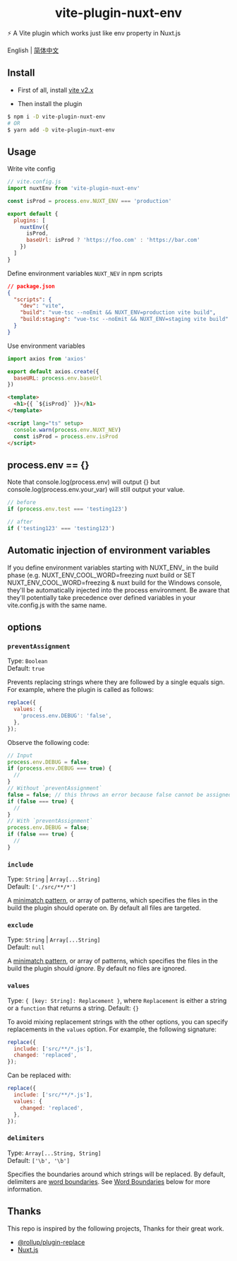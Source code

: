 <h1 align="center">vite-plugin-nuxt-env</h1>

⚡️ A Vite plugin which works just like env property in Nuxt.js

English | <a href="https://github.com/OrekiSH/vite-plugin-nuxt-env/blob/main/README-zh_CN.md">简体中文</a>

## Install

* First of all, install [vite v2.x](https://github.com/vitejs/vite)

* Then install the plugin

```bash
$ npm i -D vite-plugin-nuxt-env
# OR
$ yarn add -D vite-plugin-nuxt-env
```

## Usage

Write vite config

```js
// vite.config.js
import nuxtEnv from 'vite-plugin-nuxt-env'

const isProd = process.env.NUXT_ENV === 'production'

export default {
  plugins: [
    nuxtEnv({
      isProd,
      baseUrl: isProd ? 'https://foo.com' : 'https://bar.com'
    })
  ]
}
```

Define environment variables `NUXT_NEV` in npm scripts

```json
// package.json
{
  "scripts": {
    "dev": "vite",
    "build": "vue-tsc --noEmit && NUXT_ENV=production vite build",
    "build:staging": "vue-tsc --noEmit && NUXT_ENV=staging vite build"
  }
}
```

Use environment variables

```js
import axios from 'axios'

export default axios.create({
  baseURL: process.env.baseUrl
})
```

```html
<template>
  <h1>{{ `${isProd}` }}</h1>
</template>

<script lang="ts" setup>
  console.warn(process.env.NUXT_NEV)
  const isProd = process.env.isProd
</script>
```

## process.env == {}

Note that console.log(process.env) will output {} but console.log(process.env.your_var) will still output your value.

```js
// before
if (process.env.test === 'testing123')
```

```js
// after
if ('testing123' === 'testing123')
```

## Automatic injection of environment variables

If you define environment variables starting with NUXT_ENV_ in the build phase (e.g. NUXT_ENV_COOL_WORD=freezing nuxt build or SET NUXT_ENV_COOL_WORD=freezing & nuxt build for the Windows console, they'll be automatically injected into the process environment. Be aware that they'll potentially take precedence over defined variables in your vite.config.js with the same name.

## options

### `preventAssignment`

Type: `Boolean`<br>
Default: `true`

Prevents replacing strings where they are followed by a single equals sign. For example, where the plugin is called as follows:

```js
replace({
  values: {
    'process.env.DEBUG': 'false',
  },
});
```

Observe the following code:

```js
// Input
process.env.DEBUG = false;
if (process.env.DEBUG === true) {
  //
}
// Without `preventAssignment`
false = false; // this throws an error because false cannot be assigned to
if (false === true) {
  //
}
// With `preventAssignment`
process.env.DEBUG = false;
if (false === true) {
  //
}
```

### `include`

Type: `String` | `Array[...String]`<br>
Default: `['./src/**/*']`

A [minimatch pattern](https://github.com/isaacs/minimatch), or array of patterns, which specifies the files in the build the plugin should operate on. By default all files are targeted.

### `exclude`

Type: `String` | `Array[...String]`<br>
Default: `null`

A [minimatch pattern](https://github.com/isaacs/minimatch), or array of patterns, which specifies the files in the build the plugin should _ignore_. By default no files are ignored.


### `values`

Type: `{ [key: String]: Replacement }`, where `Replacement` is either a string or a `function` that returns a string.
Default: `{}`

To avoid mixing replacement strings with the other options, you can specify replacements in the `values` option. For example, the following signature:

```js
replace({
  include: ['src/**/*.js'],
  changed: 'replaced',
});
```

Can be replaced with:

```js
replace({
  include: ['src/**/*.js'],
  values: {
    changed: 'replaced',
  },
});
```

### `delimiters`

Type: `Array[...String, String]`<br>
Default: `['\b', '\b']`

Specifies the boundaries around which strings will be replaced. By default, delimiters are [word boundaries](https://www.regular-expressions.info/wordboundaries.html). See [Word Boundaries](#word-boundaries) below for more information.

## Thanks

This repo is inspired by the following projects, Thanks for their great work.

- [@rollup/plugin-replace](https://github.com/rollup/plugins/tree/master/packages/replace#readme)
- [Nuxt.js](https://nuxtjs.org/docs/2.x/configuration-glossary/configuration-env)
